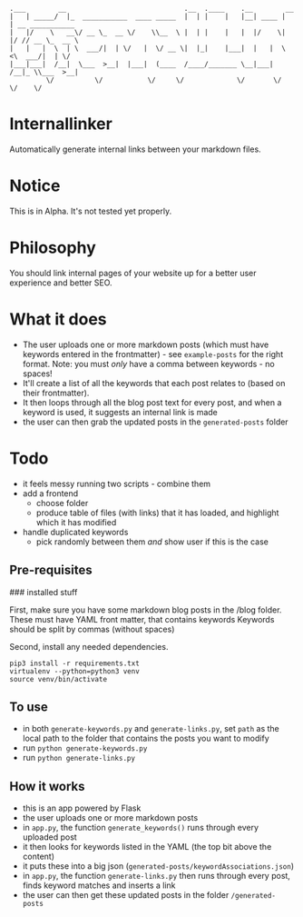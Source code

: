 ```
.___        __                             .__  .____    .__        __                 
|   | _____/  |_  ___________  ____ _____  |  | |    |   |__| ____ |  | __ ___________ 
|   |/    \   __\/ __ \_  __ \/    \\__  \ |  | |    |   |  |/    \|  |/ // __ \_  __ \
|   |   |  \  | \  ___/|  | \/   |  \/ __ \|  |_|    |___|  |   |  \    <\  ___/|  | \/
|___|___|  /__|  \___  >__|  |___|  (____  /____/_______ \__|___|  /__|_ \\___  >__|   
         \/          \/           \/     \/             \/       \/     \/    \/              
```
# Internallinker

Automatically generate internal links between your markdown files.

# Notice

This is in Alpha. It's not tested yet properly.

# Philosophy

You should link internal pages of your website up for a better user experience and better SEO.

# What it does

* The user uploads one or more markdown posts (which must have keywords entered in the frontmatter) - see `example-posts` for the right format. Note: you must _only_ have a comma between keywords - no spaces!
* It'll create a list of all the keywords that each post relates to (based on their frontmatter).
* It then loops through all the blog post text for every post, and when a keyword is used, it suggests an internal link is made
* the user can then grab the updated posts in the `generated-posts` folder

# Todo

* it feels messy running two scripts - combine them
* add a frontend
  * choose folder
  * produce table of files (with links) that it has loaded, and highlight which it has modified
* handle duplicated keywords
  * pick randomly between them *and* show user if this is the case

## Pre-requisites

### installed stuff

First, make sure you have some markdown blog posts in the /blog folder.
These must have YAML front matter, that contains keywords
Keywords should be split by commas (without spaces)

Second, install any needed dependencies.

```
pip3 install -r requirements.txt
virtualenv --python=python3 venv
source venv/bin/activate
```

## To use

- in both `generate-keywords.py` and `generate-links.py`, set `path` as the local path to the folder that contains the posts you want to modify
- run `python generate-keywords.py`
- run `python generate-links.py`

## How it works

- this is an app powered by Flask
- the user uploads one or more markdown posts
- in `app.py`, the function `generate_keywords()` runs through every uploaded post
- it then looks for keywords listed in the YAML (the top bit above the content)
- it puts these into a big json (`generated-posts/keywordAssociations.json`)
- in `app.py`, the function `generate-links.py` then runs through every post, finds keyword matches and inserts a link
- the user can then get these updated posts in the folder `/generated-posts`
